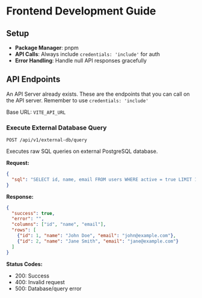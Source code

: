 # Frontend Development Guide

## Setup
- **Package Manager**: pnpm
- **API Calls**: Always include `credentials: 'include'` for auth
- **Error Handling**: Handle null API responses gracefully

## API Endpoints
An API Server already exists. These are the endpoints that you can call on the API server. Remember to use `credentials: 'include'`

Base URL: `VITE_API_URL`

### Execute External Database Query
`POST /api/v1/external-db/query`

Executes raw SQL queries on external PostgreSQL database.

**Request:**
```json
{
  "sql": "SELECT id, name, email FROM users WHERE active = true LIMIT 10"
}
```

**Response:**
```json
{
  "success": true,
  "error": "",
  "columns": ["id", "name", "email"],
  "rows": [
    {"id": 1, "name": "John Doe", "email": "john@example.com"},
    {"id": 2, "name": "Jane Smith", "email": "jane@example.com"}
  ]
}
```

**Status Codes:**
- 200: Success
- 400: Invalid request
- 500: Database/query error
